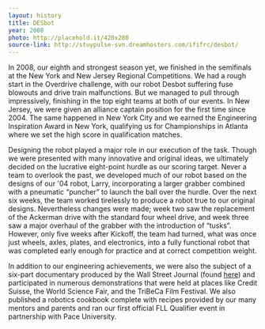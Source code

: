 ```yaml
---
layout: history
title: DESbot
year: 2008
photo: http://placehold.it/420x280
source-link: http://stuypulse-svn.dreamhosters.com/ififrc/desbot/
---
```

In 2008, our eighth and strongest season yet, we finished in the semifinals at the New York and New Jersey Regional Competitions. We had a rough start in the Overdrive challenge, with our robot Desbot suffering fuse blowouts and drive train malfunctions. But we managed to pull through impressively, finishing in the top eight teams at both of our events. In New Jersey, we were given an alliance captain position for the first time since 2004. The same happened in New York City and we earned the Engineering Inspiration Award in New York, qualifying us for Championships in Atlanta where we set the high score in qualification matches.

 Designing the robot played a major role in our execution of the task. Though we were presented with many innovative and original ideas, we ultimately decided on the lucrative eight-point hurdle as our scoring target. Never a team to overlook the past, we developed much of our robot based on the designs of our '04 robot, Larry, incorporating a larger grabber combined with a pneumatic “puncher” to launch the ball over the hurdle. Over the next six weeks, the team worked tirelessly to produce a robot true to our original designs. Nevertheless changes were made; week two saw the replacement of the Ackerman drive with the standard four wheel drive, and week three saw a major overhaul of the grabber with the introduction of “tusks”. However, only five weeks after Kickoff, the team had turned, what was once just wheels, axles, plates, and electronics, into a fully functional robot that was completed early enough for practice and at correct competition weight.

 In addition to our engineering achievements, we were also the subject of a six-part documentary produced by the Wall Street Journal (found [here](http://link.brightcove.com/services/player/bcpid1336737864?bclid=1341026943&bctid=1473707223)) and participated in numerous demonstrations that were held at places like Credit Suisse, the World Science Fair, and the TriBeCa Film Festival. We also published a robotics cookbook complete with recipes provided by our many mentors and parents and ran our first official FLL Qualifier event in partnership with Pace University.
